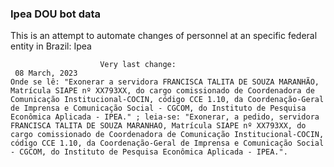  ### Ipea DOU bot data
 This is an attempt to automate changes of personnel at an specific federal entity in Brazil: Ipea
 
                        Very last change: 
 	 08 March, 2023
	Onde se lê: "Exonerar a servidora FRANCISCA TALITA DE SOUZA MARANHÃO, Matrícula SIAPE nº XX793XX, do cargo comissionado de Coordenadora de Comunicação Institucional-COCIN, código CCE 1.10, da Coordenação-Geral de Imprensa e Comunicação Social - CGCOM, do Instituto de Pesquisa Econômica Aplicada - IPEA." ; leia-se: "Exonerar, a pedido, servidora FRANCISCA TALITA DE SOUZA MARANHAO, Matrícula SIAPE nº XX793XX, do cargo comissionado de Coordenadora de Comunicação Institucional-COCIN, código CCE 1.10, da Coordenação-Geral de Imprensa e Comunicação Social - CGCOM, do Instituto de Pesquisa Econômica Aplicada - IPEA.".
